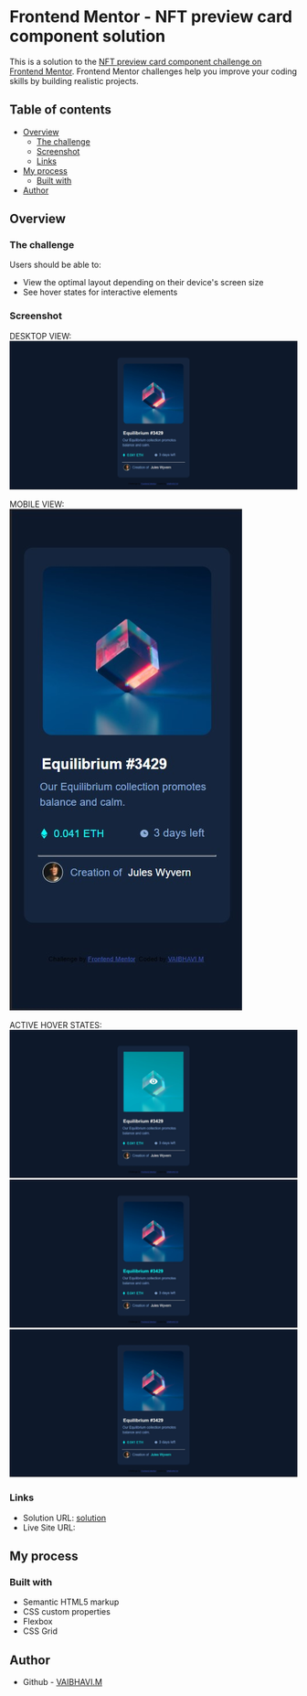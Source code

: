 # Frontend Mentor - NFT preview card component solution

This is a solution to the [NFT preview card component challenge on Frontend Mentor](https://www.frontendmentor.io/challenges/nft-preview-card-component-SbdUL_w0U). Frontend Mentor challenges help you improve your coding skills by building realistic projects.

## Table of contents

- [Overview](#overview)
  - [The challenge](#the-challenge)
  - [Screenshot](#screenshot)
  - [Links](#links)
- [My process](#my-process)
  - [Built with](#built-with)
- [Author](#author)

## Overview

### The challenge

Users should be able to:

- View the optimal layout depending on their device's screen size
- See hover states for interactive elements

### Screenshot

DESKTOP VIEW:
![](./desktop-screenshot.jpg)

MOBILE VIEW:
![](./mobile-screenshot.jpg)

ACTIVE HOVER STATES:
![](./desktop-active1.jpg)
![](./desktop-active2.jpg)
![](./desktop-active3.jpg)

### Links

- Solution URL: [solution](https://github.com/vaibhavi-m/NFT-preview-card)
- Live Site URL: []()

## My process

### Built with

- Semantic HTML5 markup
- CSS custom properties
- Flexbox
- CSS Grid


## Author

- Github - [VAIBHAVI.M](https://github.com/vaibhavi-m)
